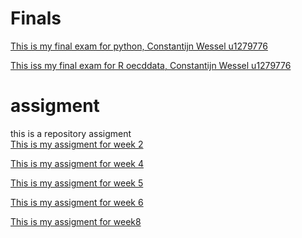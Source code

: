 # Finals

[This is my final exam for python, Constantijn Wessel u1279776](https://github.com/ConstantijnWessel/assigment/blob/master/Final_Assignment_Python_1__Constantijn_Wessel_u1279776_good_verion.ipynb)

[This iss my final exam for R oecddata, Constantijn Wessel u1279776](https://github.com/ConstantijnWessel/assigment/blob/master/OECD_R_exam%20-%20kopie_Constantijn_Wessel_u1279776_good_verion.ipynb)

# assigment
this is a repository assigment<br>
[This is my assigment for week 2](https://github.com/ConstantijnWessel/assigment/blob/master/Assignment_week_2.ipynb)

[This is my assigment for week 4](https://github.com/ConstantijnWessel/assigment/blob/master/Assignment_week_4(1).ipynb) 

[This is my assigment for week 5](https://github.com/ConstantijnWessel/assigment/blob/master/Assignment_week_5.ipynb)

[This is my assigment for week 6](https://github.com/ConstantijnWessel/assigment/blob/master/assignment4.ipynb) 

[This  is my assigment for week8](http://localhost:8888/notebooks/Downloads/Untitled%20Folder/assignment5.ipynb)
